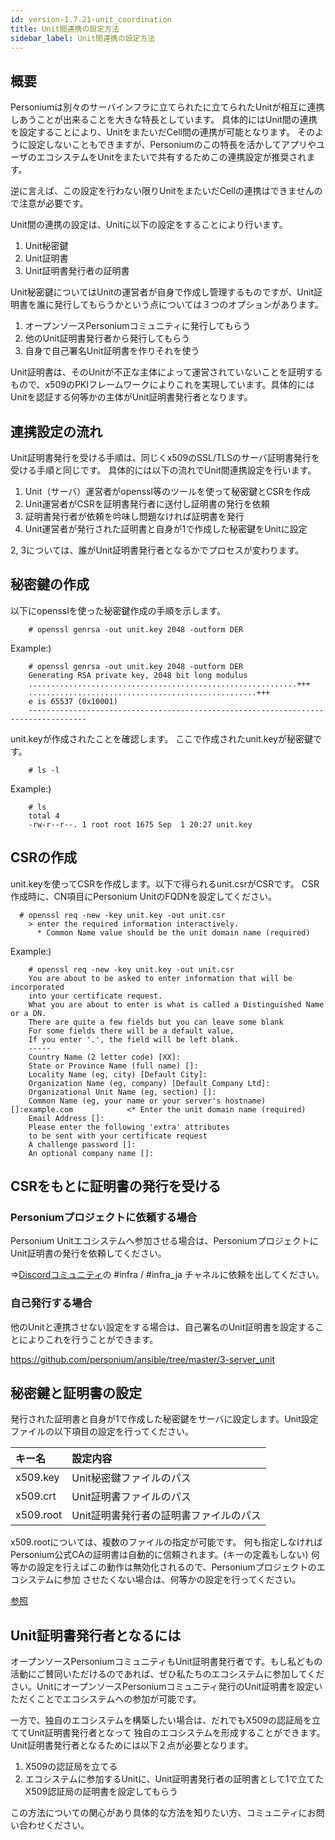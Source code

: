 ```yaml
---
id: version-1.7.21-unit_coordination
title: Unit間連携の設定方法
sidebar_label: Unit間連携の設定方法
---
```


## 概要

Personiumは別々のサーバインフラに⽴てられたに立てられたUnitが相互に連携しあうことが出来ることを大きな特長としています。
具体的にはUnit間の連携を設定することにより、UnitをまたいだCell間の連携が可能となります。
そのように設定しないこともできますが、Personiumのこの特長を活かしてアプリやユーザのエコシステムをUnitをまたいで共有するためこの連携設定が推奨されます。

逆に言えば、この設定を行わない限りUnitをまたいだCellの連携はできませんので注意が必要です。

Unit間の連携の設定は、Unitに以下の設定をすることにより行います。

1. Unit秘密鍵
1. Unit証明書
1. Unit証明書発行者の証明書

Unit秘密鍵についてはUnitの運営者が自身で作成し管理するものですが、Unit証明書を誰に発行してもらうかという点については３つのオプションがあります。

1. オープンソースPersoniumコミュニティに発行してもらう
1. 他のUnit証明書発行者から発行してもらう
1. 自身で自己署名Unit証明書を作りそれを使う

Unit証明書は、そのUnitが不正な主体によって運営されていないことを証明するもので、x509のPKIフレームワークによりこれを実現しています。具体的にはUnitを認証する何等かの主体がUnit証明書発行者となります。


## 連携設定の流れ

Unit証明書発行を受ける手順は、同じくx509のSSL/TLSのサーバ証明書発行を受ける手順と同じです。
具体的には以下の流れでUnit間連携設定を行います。

1. Unit（サーバ）運営者がopenssl等のツールを使って秘密鍵とCSRを作成
1. Unit運営者がCSRを証明書発行者に送付し証明書の発行を依頼
1. 証明書発行者が依頼を吟味し問題なければ証明書を発行
1. Unit運営者が発行された証明書と自身が1で作成した秘密鍵をUnitに設定

2, 3については、誰がUnit証明書発行者となるかでプロセスが変わります。


## 秘密鍵の作成

以下にopensslを使った秘密鍵作成の手順を示します。

```console
    # openssl genrsa -out unit.key 2048 -outform DER
```  
Example:)

```console
    # openssl genrsa -out unit.key 2048 -outform DER
    Generating RSA private key, 2048 bit long modulus
    ............................................................+++
    ...................................................+++
    e is 65537 (0x10001)
    -----------------------------------------------------------------------------------
```

unit.keyが作成されたことを確認します。
ここで作成されたunit.keyが秘密鍵です。

```console
    # ls -l
```

Example:)

```console
    # ls
    total 4
    -rw-r--r--. 1 root root 1675 Sep  1 20:27 unit.key
```

## CSRの作成

unit.keyを使ってCSRを作成します。以下で得られるunit.csrがCSRです。
CSR作成時に、CN項目にPersonium UnitのFQDNを設定してください。


```console
  # openssl req -new -key unit.key -out unit.csr
    > enter the required information interactively.
      * Common Name value should be the unit domain name (required)
```

Example:)

```console
    # openssl req -new -key unit.key -out unit.csr
    You are about to be asked to enter information that will be incorporated
    into your certificate request.
    What you are about to enter is what is called a Distinguished Name or a DN.
    There are quite a few fields but you can leave some blank
    For some fields there will be a default value,
    If you enter '.', the field will be left blank.
    -----
    Country Name (2 letter code) [XX]:
    State or Province Name (full name) []:
    Locality Name (eg, city) [Default City]:
    Organization Name (eg, company) [Default Company Ltd]:
    Organizational Unit Name (eg, section) []:
    Common Name (eg, your name or your server's hostname) []:example.com            <* Enter the unit domain name (required)
    Email Address []:
    Please enter the following 'extra' attributes
    to be sent with your certificate request
    A challenge password []:
    An optional company name []:

```



## CSRをもとに証明書の発行を受ける

### Personiumプロジェクトに依頼する場合

Personium Unitエコシステムへ参加させる場合は、PersoniumプロジェクトにUnit証明書の発行を依頼してください。

⇒[Discordコミュニティ](https://discord.gg/RgwCgvc3Ur)の #infra / #infra_ja チャネルに依頼を出してください。


### 自己発行する場合

他のUnitと連携させない設定をする場合は、自己署名のUnit証明書を設定することによりこれを行うことができます。

https://github.com/personium/ansible/tree/master/3-server_unit


## 秘密鍵と証明書の設定

発行された証明書と自身が1で作成した秘密鍵をサーバに設定します。Unit設定ファイルの以下項目の設定を行ってください。

|キー名|設定内容|
|:--|:--|
|x509.key|Unit秘密鍵ファイルのパス|
|x509.crt|Unit証明書ファイルのパス|
|x509.root|Unit証明書発行者の証明書ファイルのパス|

x509.rootについては、複数のファイルの指定が可能です。
何も指定しなければPersonium公式CAの証明書は自動的に信頼されます。(キーの定義もしない)
何等かの設定を行えばこの動作は無効化されるので、Personiumプロジェクトのエコシステムに参加
させたくない場合は、何等かの設定を行ってください。

[参照](../server-operator/unit_config_list.md)

## Unit証明書発行者となるには

オープンソースPersoniumコミュニティもUnit証明書発行者です。もし私どもの活動にご賛同いただけるのであれば、ぜひ私たちのエコシステムに参加してください。UnitにオープンソースPersoniumコミュニティ発行のUnit証明書を設定いただくことでエコシステムへの参加が可能です。

一方で、独自のエコシステムを構築したい場合は、だれでもX509の認証局を立ててUnit証明書発行者となって
独自のエコシステムを形成することができます。Unit証明書発行者となるためには以下２点が必要となります。

1. X509の認証局を立てる
1. エコシステムに参加するUnitに、Unit証明書発行者の証明書として1で立てたX509認証局の証明書を設定してもらう

この方法についての関心があり具体的な方法を知りたい方、コミュニティにお問い合わせください。
